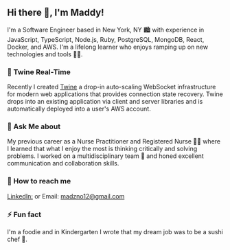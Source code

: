 ## Hi there 👋, I'm Maddy! 

I'm a Software Engineer based in New York, NY 🏙 with experience in JavaScript, TypeScript, Node.js, Ruby, PostgreSQL, MongoDB, React, Docker, and AWS.
I'm a lifelong learner who enjoys ramping up on new technologies and tools 👩‍💻.

### 🚀 Twine Real-Time 

Recently I created [Twine](https://twine-realtime.github.io/) a drop-in auto-scaling WebSocket infrastructure for modern web applications that provides 
connection state recovery. Twine drops into an existing application via client and server libraries and is automatically deployed into a user's AWS
account.

### 💬 Ask Me about 

My previous career as a Nurse Practitioner and Registered Nurse 👩‍⚕️ where I learned that what I enjoy the most is thinking critically and solving problems.
I worked on a multidisciplinary team 🤝 and honed excellent communication and collaboration skills.

### 📧 How to reach me 
[LinkedIn:](https://www.linkedin.com/in/maddywoodrum/) or Email: madzno12@gmail.com

### ⚡ Fun fact 
I'm a foodie and in Kindergarten I wrote that my dream job was to be a sushi chef 🍣. 

